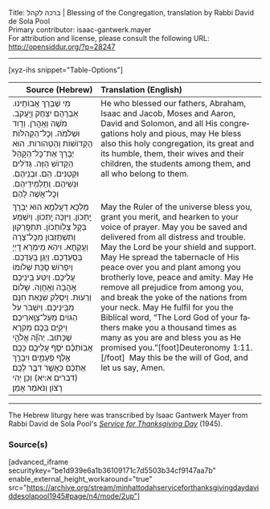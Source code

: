 <html>
<head></head>
<body>
Title: ברכה לקהל | Blessing of the Congregation, translation by Rabbi David de Sola Pool<br />
Primary contributor: isaac-gantwerk.mayer<br />
For attribution and license, please consult the following URL: <a href="http://opensiddur.org/?p=28247">http://opensiddur.org/?p=28247</a>
<p />
<hr />

[xyz-ihs snippet="Table-Options"]<table style="margin-left: auto; margin-right: auto;" class="draggable">
<thead><tr><th id="x" style="text-align: right;">Source (Hebrew)</th><th style="text-align: left;">Translation (English)</th></tr></thead>
<tbody>
<tr><td style="vertical-align:top;">
<div class="liturgy" lang="he">
מִי שֶׁבֵּרַךְ אֲבוֹתֵֽינוּ. 
אַבְרָהָם יִצְחָק וְיַֽעֲקֹב. 
מֹשֶׁה וְאַֽהֲרֹן. 
וְדָוִד וּשְׁלֹמֹה. 
וְכׇל־הַקְּהִלּוֹת הַקְּדוֹשׁוֹת וְהַטְּהוֹרוֹת. 
הוּא יְבָרֵךְ אֶת־כׇּל־הַקָּהָל הַקָּדוֹשׁ הַזֶּה. 
גְּדֹלִים וּקְטַנִּים. 
הֵם. 
וּבְנֵיהֶם. וּנְשֵׁיהֶם. 
וְתַלְמִֽידֵיהֶם. 
וְכׇל־אֲשֶׁה לָהֶם׃ 
</span></div></td>
 
<td style="vertical-align:top;">
<div class="english" lang="en">
He who blessed our fathers, 
Abraham, Isaac and Jacob, 
Moses and Aaron, 
David and Solomon, 
and all His congregations holy and pious, 
may He bless also this holy congregation, 
its great and its humble, 
them, 
their wives and their children, 
the students among them, 
and all who belong to them. 
</div></td></tr>


<tr><td style="vertical-align:top;">
<div class="liturgy" lang="he">
מַלְּכָּא דְעָֽלְמָא הוּא יְבָרֵךְ יָֽתְכוֹן. 
וִֽיזַכֶּה יָֽתְכוֹן. 
וְיִשְׁמַע בְּקָל צְלֽוֹתְכוֹן. 
תִּתְפָּֽרְקוּן וְתִשְׁתֵּֽזְבוּן מִכׇּל־צָרָה וְעָֽקְתָא. 
וִיהֵא מֵֽימְרָא דׇיְיָ בְּסַֽעַדְכֶם. וְיָגֵן בַּֽעַדְכֶם. 
וְיִפְרוֹשׁ סֻכַּת שְׁלוֹמוֹ עֲלֵיכֶם. 
וְיִטַּע בֵּֽינֵיכֶם אַֽהֲבָה וְאַֽחֲוָה. 
שָׁלוֹם וְרֵעוּת. 
וִֽיסַלֵּק שִׂנְאַת חִנָּם מִבֵּֽינֵיכֶם. 
וְיִשְׁבֹּר עֹל הַגּוֹיִם מֵעַל־צַוָּֽארֵיכֶם׃ 
וִֽיקַיֵּם בָּכֶם מִקרָא שֶׁכָּתוּב. 
יְהֹוָ֞ה אֱלֹהֵ֣י אֲבֽוֹתֵכֶ֗ם יֹסֵ֧ף עֲלֵיכֶ֛ם כָּכֶ֖ם אֶ֣לֶף פְּעָמִ֑ים
 וִיבָרֵ֣ךְ אֶתְכֶ֔ם כַּאֲשֶׁ֖ר דִּבֶּ֥ר לָכֶֽם׃ <span class="citation">(דברים א:יא)</span>
וְכֵן יְהִי רָצוֹן 
וְנֹאמַר אָמֵן׃
</span></div></td>
 
<td style="vertical-align:top;">
<div class="english" lang="en">
May the Ruler of the universe bless you, 
grant you merit, 
and hearken to your voice of prayer. 
May you be saved and delivered from all distress and trouble. 
May the Lord be your shield and support. 
May He spread the tabernacle of His peace over you 
and plant among you brotherly love, 
peace and amity. 
May He remove all prejudice from among you, 
and break the yoke of the nations from your neck. 
May He fulfil for you the Biblical word, 
“The Lord God of your fathers make you a thousand times as many as you are 
and bless you as He promised you.”[foot]Deuteronomy 1:11.[/foot]&nbsp;
May this be the will of God, 
and let us say, Amen. 
</div></td></tr>
</tbody></table>

<hr />

The Hebrew liturgy here was transcribed by Isaac Gantwerk Mayer from Rabbi David de Sola Pool's <em><a href="https://opensiddur.org/compilations/festival-guides-and-haggadot/thanksgiving-day-united-states/minhat-todah-service-for-thanksgiving-day-arranged-by-rabbi-david-de-sola-pool-1945/">Service for Thanksgiving Day</a></em> (1945).

<h3>Source(s)</h3>

[advanced_iframe securitykey="be1d939e6a1b36109171c7d5503b34cf9147aa7b" enable_external_height_workaround="true" src="https://archive.org/stream/minhattodahserviceforthanksgivingdaydaviddesolapool1945#page/n4/mode/2up"]

</body>
</html>